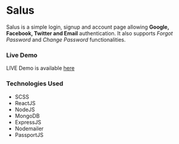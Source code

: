 # Salus

Salus is a simple login, signup and account page allowing **Google, Facebook, Twitter and Email** authentication. It also supports _Forgot Password_ and _Change Password_ functionalities.

### Live Demo

LIVE Demo is available [here](https://salus.labete.dev)

### Technologies Used

-   SCSS
-   ReactJS
-   NodeJS
-   MongoDB
-   ExpressJS
-   Nodemailer
-   PassportJS
